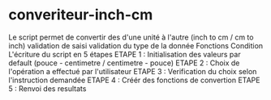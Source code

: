 # converiteur-inch-cm
Le script permet de convertir des d'une unité à l'autre (inch to cm / cm to inch)
validation de saisi
validation du type de la donnée
Fonctions
Condition
L'écriture du script en 5 étapes
ETAPE 1 : Initialisation des valeurs par default (pouce - centimetre / centimetre - pouce)
ETAPE 2 : Choix de l'opération a effectué par l'utilisateur
ETAPE 3 : Verification du choix selon l'instruction demandée
ETAPE 4 : Créér des fonctions de convertion
ETAPE 5 : Renvoi des resultats
